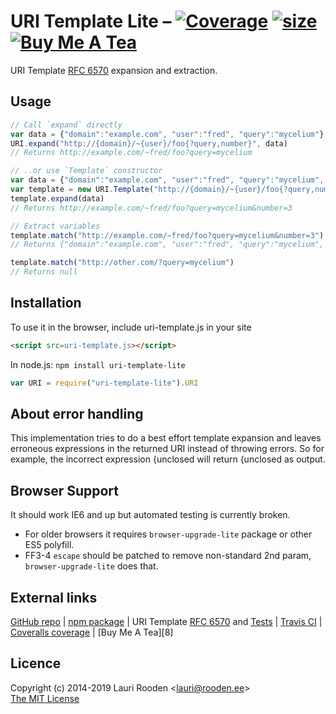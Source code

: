 
[1]: https://badgen.net/coveralls/c/github/litejs/uri-template-lite
[2]: https://coveralls.io/r/litejs/uri-template-lite
[3]: https://badgen.net/packagephobia/install/uri-template-lite
[4]: https://packagephobia.now.sh/result?p=uri-template-lite
[5]: https://badgen.net/badge/icon/Buy%20Me%20A%20Tea/orange?icon=kofi&label
[6]: https://www.buymeacoffee.com/lauriro

[RFC 6570]: http://tools.ietf.org/html/rfc6570


URI Template Lite &ndash; [![Coverage][1]][2] [![size][3]][4] [![Buy Me A Tea][5]][6]
=================

URI Template [RFC 6570][] expansion and extraction.

Usage
-----

```javascript
// Call `expand` directly
var data = {"domain":"example.com", "user":"fred", "query":"mycelium"}
URI.expand("http://{domain}/~{user}/foo{?query,number}", data)
// Returns http://example.com/~fred/foo?query=mycelium

// ..or use `Template` constructor
var data = {"domain":"example.com", "user":"fred", "query":"mycelium", "number": 3}
var template = new URI.Template("http://{domain}/~{user}/foo{?query,number}")
template.expand(data)
// Returns http://example.com/~fred/foo?query=mycelium&number=3

// Extract variables
template.match("http://example.com/~fred/foo?query=mycelium&number=3")
// Returns {"domain":"example.com", "user":"fred", "query":"mycelium", "number": "3"}

template.match("http://other.com/?query=mycelium")
// Returns null
```


Installation
------------

To use it in the browser, include uri-template.js in your site

```html
<script src=uri-template.js></script>
```

In node.js: `npm install uri-template-lite`

```javascript
var URI = require("uri-template-lite").URI
```


About error handling
--------------------

This implementation tries to do a best effort template expansion
and leaves erroneous expressions in the returned URI
instead of throwing errors.
So for example, the incorrect expression
{unclosed will return {unclosed as output.



Browser Support
---------------

It should work IE6 and up but automated testing is currently broken.

-   For older browsers it requires `browser-upgrade-lite` package
    or other ES5 polyfill.
-   FF3-4 `escape` should be patched to remove non-standard 2nd param,
    `browser-upgrade-lite` does that.



## External links

[GitHub repo](https://github.com/litejs/uri-template-lite) |
[npm package](https://npmjs.org/package/uri-template-lite) |
URI Template [RFC 6570][] and
[Tests](https://github.com/uri-templates/uritemplate-test) |
[Travis CI](https://travis-ci.org/litejs/uri-template-lite) |
[Coveralls coverage](https://coveralls.io/github/litejs/uri-template-lite) |
[Buy Me A Tea][8]


## Licence

Copyright (c) 2014-2019 Lauri Rooden &lt;lauri@rooden.ee&gt;  
[The MIT License](http://lauri.rooden.ee/mit-license.txt)




